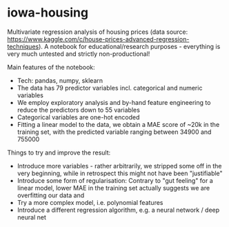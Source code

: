 # iowa-housing

Multivariate regression analysis of housing prices (data source: https://www.kaggle.com/c/house-prices-advanced-regression-techniques). A notebook for educational/research purposes - everything is very much untested and strictly non-productional!

Main features of the notebook:

* Tech: pandas, numpy, sklearn
* The data has 79 predictor variables incl. categorical and numeric variables
* We employ exploratory analysis and by-hand feature engineering to reduce the predictors down to 55 variables
* Categorical variables are one-hot encoded
* Fitting a linear model to the data, we obtain a MAE score of ~20k in the training set, with the predicted variable ranging between 34900 and 755000

Things to try and improve the result:

 * Introduce more variables - rather arbitrarily, we stripped some off in the very beginning, while in retrospect this might not have been "justifiable"
 * Introduce some form of regularisation: Contrary to "gut feeling" for a linear model, lower MAE in the training set actually suggests we are overfitting our data and
 * Try a more complex model, i.e. polynomial features
 * Introduce a different regression algorithm, e.g. a neural network / deep neural net
